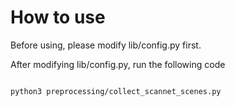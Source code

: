 # How to use

Before using, please modify lib/config.py first.

After modifying lib/config.py, run the following code

``` bash

python3 preprocessing/collect_scannet_scenes.py
```
